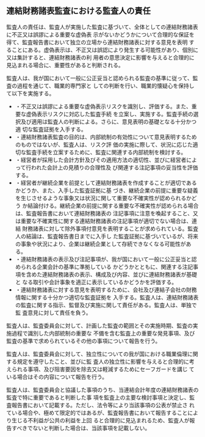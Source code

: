 ## 連結財務諸表監査における監査人の責任

監査人の責任は、監査人が実施した監査に基づいて、全体としての連結財務諸表に不正又は誤謬による重要な虚偽表 示がないかどうかについて合理的な保証を得て、監査報告書において独立の立場から連結財務諸表に対する意見を表明 することにある。虚偽表示は、不正又は誤認により発生する可能性があり、個別に又は集計すると、連結財務諸表の利 用者の意思決定に影響を与えると合理的に見込まれる場合に、重要性があると判断される。

監査人は、我が国において一般に公正妥当と認められる監査の基準に従って、監査の過程を通じて、職業的専門家と しての判断を行い、職業的懐疑心を保持して以下を実施する。

- ・不正又は誤謬による重要な虚偽表示リスクを識別し、評価する。また、重要な虚偽表示リスクに対応した監査手続 を立案し、実施する。監査手続の選択及び適用は監査人の判断による。さらに、意見表明の基礎となる十分かつ適 切な監査証拠を入手する。
- ・連結財務諸表監査の目的は、内部統制の有効性について意見表明するためのものではないが、監査人は、リスク評 価の実施に際して、状況に応じた適切な監査手続を立案するために、監査に関連する内部統制を検討する。
- ・経営者が採用した会計方針及びその適用方法の適切性、並びに経営者によって行われた会計上の見積りの合理性及 び関連する注記事項の妥当性を評価する。
- ・経営者が継続企業を前提として連結財務諸表を作成することが適切であるかどうか、また、入手した監査証拠に基 づき、継続企業の前提に重要な疑義を生じさせるような事象又は状況に関して重要な不確実性が認められるかどう か結論付ける。継続企業の前提に関する重要な不確実性が認められる場合は、監査報告書において連結財務諸表の 注記事項に注意を喚起すること、又は重要な不確実性に関する連結財務諸表の注記事項が適切でない場合は、連結 財務諸表に対して除外事項付意見を表明することが求められている。監査人の結論は、監査報告書日までに入手し た監査証拠に基づいているが、将来の事象や状況により、企業は継続企業として存続できなくなる可能性がある。
- ・連結財務諸表の表示及び注記事項が、我が国において一般に公正妥当と認められる企業会計の基準に準拠している かどうかとともに、関連する注記事項を含めた連結財務諸表の表示、構成及び内容、並びに連結財務諸表が基礎と なる取引や会計事象を適正に表示しているかどうかを評価する。
- ・連結財務諸表に対する意見を表明するために、会社及び連結子会社の財務情報に関する十分かつ適切な監査証拠を 入手する。監査人は、連結財務諸表の監査に関する指示、監督及び実施に関して責任がある。監査人は、単独で監 査意見に対して責任を負う。

監査人は、監査委員会に対して、計画した監査の範囲とその実施時期、監査の実施過程で識別した内部統制の重要な 不備を含む監査上の重要な発見事項、及び監査の基準で求められているその他の事項について報告を行う。

監査人は、監査委員会に対して、独立性についての我が国における職業倫理に関する規定を遵守したこと、並びに監 査人の独立性に影響を与えると合理的に考えられる事項、及び阻害要因を除去又は軽減するためにセーフガードを講じ ている場合はその内容について報告を行う。

監査人は、監査委員会と協議した事項のうち、当連結会計年度の連結財務諸表の監査で特に重要であると判断した事 項を監査上の主要な検討事項と決定し、監査報告書において記載する。ただし、法令等により当該事項の公表が禁止さ れている場合や、極めて限定的ではあるが、監査報告書において報告することにより生じる不利益が公共の利益を上回 ると合理的に見込まれるため、監査人が報告すべきでないと判断した場合は、当該事項を記載しない。